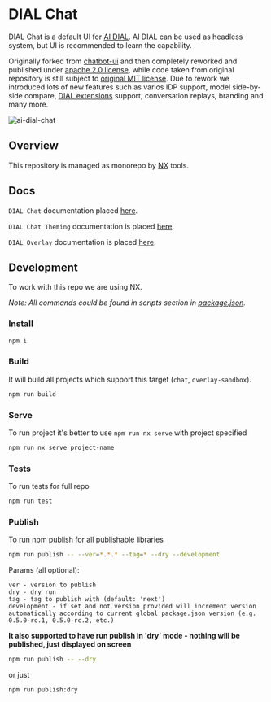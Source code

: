 # DIAL Chat

DIAL Chat is a default UI for [AI DIAL](https://epam-rail.com). AI DIAL can be used as headless system, but UI is recommended to learn the capability.

Originally forked from [chatbot-ui](https://github.com/mckaywrigley/chatbot-ui) and then completely reworked and published under [apache 2.0 license](./LICENSE), while code taken from original repository is still subject to [original MIT license](./license-original). Due to rework we introduced lots of new features such as varios IDP support, model side-by-side compare, [DIAL extensions](https://epam-rail.com/extension-framework) support, conversation replays, branding and many more.

![ai-dial-chat](./docs/ai-dial-chat.png)

## Overview

This repository is managed as monorepo by [NX](https://nx.dev/) tools.

## Docs

`DIAL Chat` documentation placed [here](./apps/chat/README.md).

`DIAL Chat Theming` documentation is placed [here](./docs/THEME-CUSTOMIZATION.md).

`DIAL Overlay` documentation is placed [here](./docs/OVERLAY.md).

## Development

To work with this repo we are using NX.

_Note: All commands could be found in scripts section in [package.json](./package.json)._

### Install

```bash
npm i
```

### Build

It will build all projects which support this target (`chat`, `overlay-sandbox`).

```bash
npm run build
```

### Serve

To run project it's better to use `npm run nx serve` with project specified

```bash
npm run nx serve project-name
```

### Tests

To run tests for full repo

```bash
npm run test
```

### Publish

To run npm publish for all publishable libraries

```bash
npm run publish -- --ver=*.*.* --tag=* --dry --development
```

Params (all optional):

```
ver - version to publish
dry - dry run
tag - tag to publish with (default: 'next')
development - if set and not version provided will increment version automatically according to current global package.json version (e.g. 0.5.0-rc.1, 0.5.0-rc.2, etc.)
```

**It also supported to have run publish in 'dry' mode - nothing will be published, just displayed on screen**

```bash
npm run publish -- --dry
```

or just

```bash
npm run publish:dry
```
